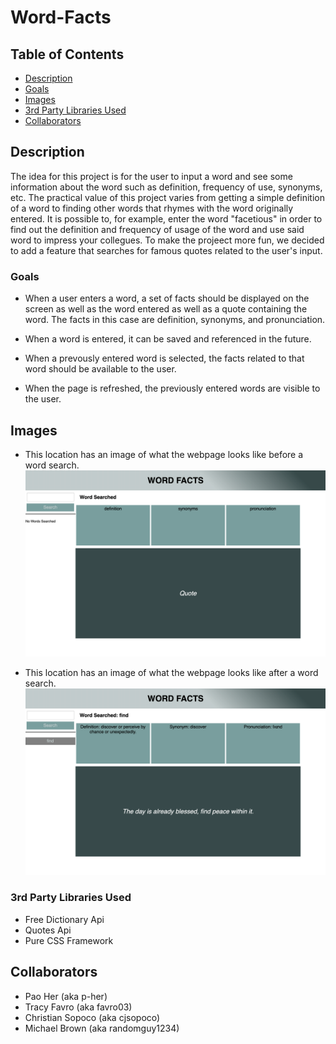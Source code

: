 # Word-Facts

## Table of Contents
- [Description](#description)
- [Goals](#goals)
- [Images](#images)
- [3rd Party Libraries Used](#3rd-party-libraries-used)
- [Collaborators](#collaborators)


## Description
The idea for this project is for the user to input a word and see some information about the word 
such as definition, frequency of use, synonyms, etc. The practical value of this project varies 
from getting a simple definition of a word to finding other words that rhymes with the word
originally entered. It is possible to, for example, enter the word "facetious" in order to find out
the definition and frequency of usage of the word and use said word to impress your collegues. To
make the projeect more fun, we decided to add a feature that searches for famous quotes related to
the user's input.


### Goals
- When a user enters a word, a set of facts should be displayed on the screen as well as the word
entered as well as a quote containing the word. The facts in this case are definition,
synonyms, and pronunciation.

- When a word is entered, it can be saved and referenced in the future.

- When a prevously entered word is selected, the facts related to that word should be available to
the user.

- When the page is refreshed, the previously entered words are visible to the user.


## Images
- This location has an image of what the webpage looks like before a word search.
![Default State](/assets/images/WordFactsdefault.png)


- This location has an image of what the webpage looks like after a word search.
![Search Result](/assets/images/WordFactssearchresults.png)


### 3rd Party Libraries Used
- Free Dictionary Api
- Quotes Api
- Pure CSS Framework 


## Collaborators
- Pao Her (aka p-her)
- Tracy Favro (aka favro03)
- Christian Sopoco (aka cjsopoco)
- Michael Brown (aka randomguy1234)
